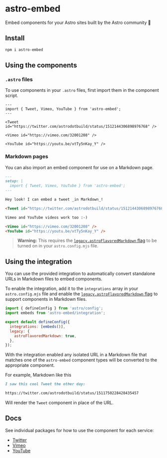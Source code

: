 # astro-embed

Embed components for your Astro sites built by the Astro community 🚀

## Install

```bash
npm i astro-embed
```

## Using the components

### `.astro` files

To use components in your `.astro` files, first import them in the component script.

```astro
---
import { Tweet, Vimeo, YouTube } from 'astro-embed';
---

<Tweet id="https://twitter.com/astrodotbuild/status/1512144306898976768" />

<Vimeo id="https://vimeo.com/32001208" />

<YouTube id="https://youtu.be/xtTy5nKay_Y" />
```

### Markdown pages

You can also import an embed component for use on a Markdown page.

```md
---
setup: |
  import { Tweet, Vimeo, YouTube } from 'astro-embed';
---

Hey look! I can embed a tweet _in Markdown_!

<Tweet id="https://twitter.com/astrodotbuild/status/1512144306898976768" />

Vimeo and YouTube videos work too :-)

<Vimeo id="https://vimeo.com/32001208" />
<YouTube id="https://youtu.be/xtTy5nKay_Y" />
```

> **Warning:**
> This requires the [`legacy.astroFlavoredMarkdown` flag](https://docs.astro.build/en/reference/configuration-reference/#legacyastroflavoredmarkdown) to be turned on in your `astro.config.mjs` file.

## Using the integration

You can use the provided integration to automatically convert standalone URLs in Markdown files to embed components.

To enable the integration, add it to the `integrations` array in your `astro.config.mjs` file and enable the [`legacy.astroFlavoredMarkdown` flag](https://docs.astro.build/en/reference/configuration-reference/#legacyastroflavoredmarkdown) to support components in Markdown files.

```js
import { defineConfig } from 'astro/config';
import embeds from 'astro-embed/integration';

export default defineConfig({
  integrations: [embeds()],
  legacy: {
    astroFlavoredMarkdown: true,
  },
});
```

With the integration enabled any isolated URL in a Markdown file that matches one of the `astro-embed` component types will be converted to the appropriate component.

For example, Markdown like this

```md
I saw this cool Tweet the other day:

https://twitter.com/astrodotbuild/status/1511750228428435457
```

Will render the `Tweet` component in place of the URL.

## Docs

See individual packages for how to use the component for each service:

- [Twitter](https://github.com/astro-community/astro-embed/tree/main/packages/astro-embed-twitter#readme)
- [Vimeo](https://github.com/astro-community/astro-embed/tree/main/packages/astro-embed-vimeo#readme)
- [YouTube](https://github.com/astro-community/astro-embed/tree/main/packages/astro-embed-youtube#readme)
